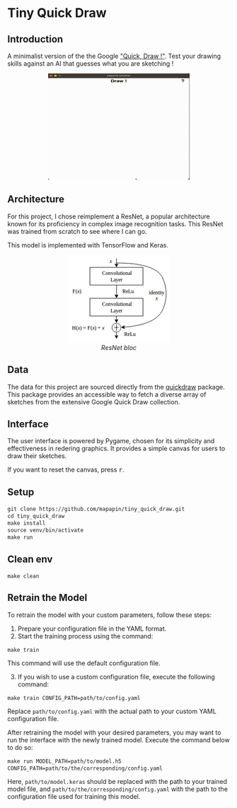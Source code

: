 # Tiny Quick Draw

## Introduction
A minimalist version of the the Google ["Quick, Draw !"](https://quickdraw.withgoogle.com/). Test your drawing skills against an AI that guesses what you are sketching !

<div align="center">
    <img src="assets/tiny_quick_draw_demo.gif" width="320" height="240"/>
</div>

## Architecture
For this project, I chose reimplement a ResNet, a popular architecture known for its proficiency in complex image recognition tasks.
This ResNet was trained from scratch to see where I can go.

This model is implemented with TensorFlow and Keras.

<div align="center">
	<img src="assets/resnet_bloc.ppm" alt="ResNet Bloc">
	<figcaption><i>ResNet bloc</i></figcaption>
</div>

## Data
The data for this project are sourced directly from the [quickdraw](https://pypi.org/project/quickdraw/) package. This package provides an accessible way to fetch a diverse array of sketches from the extensive Google Quick Draw collection.

## Interface
The user interface is powered by Pygame, chosen for its simplicity and effectiveness in redering graphics.
It provides a simple canvas for users to draw their sketches.

If you want to reset the canvas, press <kbd>r</kbd>.

## Setup
```
git clone https://github.com/mapapin/tiny_quick_draw.git
cd tiny_quick_draw
make install
source venv/bin/activate
make run
```

## Clean env
```
make clean
```

## Retrain the Model
To retrain the model with your custom parameters, follow these steps:

1. Prepare your configuration file in the YAML format.
2. Start the training process using the command:

```
make train
```

This command will use the default configuration file.

3. If you wish to use a custom configuration file, execute the following command:

```
make train CONFIG_PATH=path/to/config.yaml
```

Replace `path/to/config.yaml` with the actual path to your custom YAML configuration file.

After retraining the model with your desired parameters, you may want to run the interface with the newly trained model. Execute the command below to do so:

```
make run MODEL_PATH=path/to/model.h5 CONFIG_PATH=path/to/the/corresponding/config.yaml
```
Here, `path/to/model.keras` should be replaced with the path to your trained model file, and `path/to/the/corresponding/config.yaml` with the path to the configuration file used for training this model.
